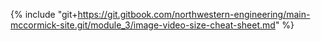 {% include "git+https://git.gitbook.com/northwestern-engineering/main-mccormick-site.git/module_3/image-video-size-cheat-sheet.md" %}




